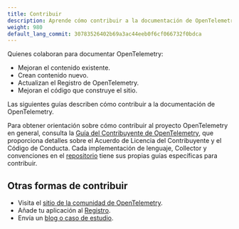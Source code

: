 ```yaml
---
title: Contribuir
description: Aprende cómo contribuir a la documentación de OpenTelemetry.
weight: 980
default_lang_commit: 30783526402b69a3ac44eeb0f6cf066732f0bdca
---
```


Quienes colaboran para documentar OpenTelemetry:

- Mejoran el contenido existente.
- Crean contenido nuevo.
- Actualizan el Registro de OpenTelemetry.
- Mejoran el código que construye el sitio.

Las siguientes guías describen cómo contribuir a la documentación de OpenTelemetry.

Para obtener orientación sobre cómo contribuir al proyecto OpenTelemetry en general, consulta la 
[Guía del Contribuyente de OpenTelemetry](https://github.com/open-telemetry/community/blob/main/guides/contributor/README.md), que proporciona detalles sobre el Acuerdo de Licencia del Contribuyente y el Código de Conducta. Cada implementación de lenguaje, Collector y convenciones en el [repositorio](https://github.com/open-telemetry/) tiene sus propias guías específicas para contribuir.

## Otras formas de contribuir

- Visita el [sitio de la comunidad de OpenTelemetry](/community/).
- Añade tu aplicación al [Registro](/ecosystem).
- Envía un [blog o caso de estudio](/docs/contributing/blog/).
